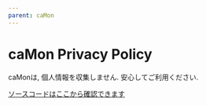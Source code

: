 ```yaml
---
parent: caMon
---
```


# caMon Privacy Policy
caMonは, 個人情報を収集しません.  安心してご利用ください.

[ソースコードはここから確認できます](https://github.com/TetsuOtter/caMon)
